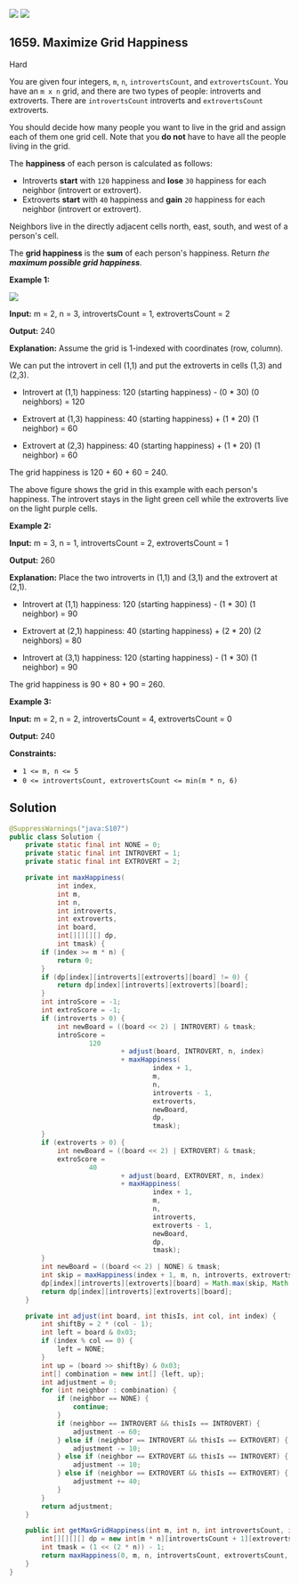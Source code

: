 [![](https://img.shields.io/github/stars/javadev/LeetCode-in-Java?label=Stars&style=flat-square)](https://github.com/javadev/LeetCode-in-Java)
[![](https://img.shields.io/github/forks/javadev/LeetCode-in-Java?label=Fork%20me%20on%20GitHub%20&style=flat-square)](https://github.com/javadev/LeetCode-in-Java/fork)

## 1659\. Maximize Grid Happiness

Hard

You are given four integers, `m`, `n`, `introvertsCount`, and `extrovertsCount`. You have an `m x n` grid, and there are two types of people: introverts and extroverts. There are `introvertsCount` introverts and `extrovertsCount` extroverts.

You should decide how many people you want to live in the grid and assign each of them one grid cell. Note that you **do not** have to have all the people living in the grid.

The **happiness** of each person is calculated as follows:

*   Introverts **start** with `120` happiness and **lose** `30` happiness for each neighbor (introvert or extrovert).
*   Extroverts **start** with `40` happiness and **gain** `20` happiness for each neighbor (introvert or extrovert).

Neighbors live in the directly adjacent cells north, east, south, and west of a person's cell.

The **grid happiness** is the **sum** of each person's happiness. Return _the **maximum possible grid happiness**._

**Example 1:**

![](https://assets.leetcode.com/uploads/2020/11/05/grid_happiness.png)

**Input:** m = 2, n = 3, introvertsCount = 1, extrovertsCount = 2

**Output:** 240

**Explanation:** Assume the grid is 1-indexed with coordinates (row, column).

We can put the introvert in cell (1,1) and put the extroverts in cells (1,3) and (2,3).

- Introvert at (1,1) happiness: 120 (starting happiness) - (0 \* 30) (0 neighbors) = 120

- Extrovert at (1,3) happiness: 40 (starting happiness) + (1 \* 20) (1 neighbor) = 60

- Extrovert at (2,3) happiness: 40 (starting happiness) + (1 \* 20) (1 neighbor) = 60

The grid happiness is 120 + 60 + 60 = 240.

The above figure shows the grid in this example with each person's happiness. The introvert stays in the light green cell while the extroverts live on the light purple cells.

**Example 2:**

**Input:** m = 3, n = 1, introvertsCount = 2, extrovertsCount = 1

**Output:** 260

**Explanation:** Place the two introverts in (1,1) and (3,1) and the extrovert at (2,1).

- Introvert at (1,1) happiness: 120 (starting happiness) - (1 \* 30) (1 neighbor) = 90

- Extrovert at (2,1) happiness: 40 (starting happiness) + (2 \* 20) (2 neighbors) = 80

- Introvert at (3,1) happiness: 120 (starting happiness) - (1 \* 30) (1 neighbor) = 90

The grid happiness is 90 + 80 + 90 = 260.

**Example 3:**

**Input:** m = 2, n = 2, introvertsCount = 4, extrovertsCount = 0

**Output:** 240

**Constraints:**

*   `1 <= m, n <= 5`
*   `0 <= introvertsCount, extrovertsCount <= min(m * n, 6)`

## Solution

```java
@SuppressWarnings("java:S107")
public class Solution {
    private static final int NONE = 0;
    private static final int INTROVERT = 1;
    private static final int EXTROVERT = 2;

    private int maxHappiness(
            int index,
            int m,
            int n,
            int introverts,
            int extroverts,
            int board,
            int[][][][] dp,
            int tmask) {
        if (index >= m * n) {
            return 0;
        }
        if (dp[index][introverts][extroverts][board] != 0) {
            return dp[index][introverts][extroverts][board];
        }
        int introScore = -1;
        int extroScore = -1;
        if (introverts > 0) {
            int newBoard = ((board << 2) | INTROVERT) & tmask;
            introScore =
                    120
                            + adjust(board, INTROVERT, n, index)
                            + maxHappiness(
                                    index + 1,
                                    m,
                                    n,
                                    introverts - 1,
                                    extroverts,
                                    newBoard,
                                    dp,
                                    tmask);
        }
        if (extroverts > 0) {
            int newBoard = ((board << 2) | EXTROVERT) & tmask;
            extroScore =
                    40
                            + adjust(board, EXTROVERT, n, index)
                            + maxHappiness(
                                    index + 1,
                                    m,
                                    n,
                                    introverts,
                                    extroverts - 1,
                                    newBoard,
                                    dp,
                                    tmask);
        }
        int newBoard = ((board << 2) | NONE) & tmask;
        int skip = maxHappiness(index + 1, m, n, introverts, extroverts, newBoard, dp, tmask);
        dp[index][introverts][extroverts][board] = Math.max(skip, Math.max(introScore, extroScore));
        return dp[index][introverts][extroverts][board];
    }

    private int adjust(int board, int thisIs, int col, int index) {
        int shiftBy = 2 * (col - 1);
        int left = board & 0x03;
        if (index % col == 0) {
            left = NONE;
        }
        int up = (board >> shiftBy) & 0x03;
        int[] combination = new int[] {left, up};
        int adjustment = 0;
        for (int neighbor : combination) {
            if (neighbor == NONE) {
                continue;
            }
            if (neighbor == INTROVERT && thisIs == INTROVERT) {
                adjustment -= 60;
            } else if (neighbor == INTROVERT && thisIs == EXTROVERT) {
                adjustment -= 10;
            } else if (neighbor == EXTROVERT && thisIs == INTROVERT) {
                adjustment -= 10;
            } else if (neighbor == EXTROVERT && thisIs == EXTROVERT) {
                adjustment += 40;
            }
        }
        return adjustment;
    }

    public int getMaxGridHappiness(int m, int n, int introvertsCount, int extrovertsCount) {
        int[][][][] dp = new int[m * n][introvertsCount + 1][extrovertsCount + 1][(1 << (2 * n))];
        int tmask = (1 << (2 * n)) - 1;
        return maxHappiness(0, m, n, introvertsCount, extrovertsCount, 0, dp, tmask);
    }
}
```